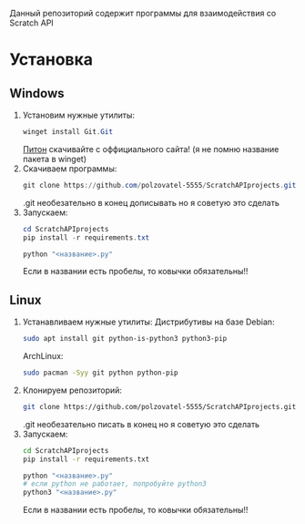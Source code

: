 Данный репозиторий содержит программы для взаимодействия со Scratch API

# Установка
## Windows
1. Установим нужные утилиты:
   ```powershell
   winget install Git.Git
   ```
   [Питон](https://python.org) скачивайте с оффициального сайта! (я не помню название пакета в winget)
2. Скачиваем программы:
   ```powershell
   git clone https://github.com/polzovatel-5555/ScratchAPIprojects.git
   ```
   .git необезательно в конец дописывать но я советую это сделать
3. Запускаем:
   ```powershell
   cd ScratchAPIprojects
   pip install -r requirements.txt
   
   python "<название>.py"
   ```
   Если в названии есть пробелы, то ковычки обязательны!!
## Linux
1. Устанавливаем нужные утилиты:
   Дистрибутивы на базе Debian:
   ```bash
   sudo apt install git python-is-python3 python3-pip
   ```
   ArchLinux:
   ```bash
   sudo pacman -Syy git python python-pip
   ```
2. Клонируем репозиторий:
   ```bash
   git clone https://github.com/polzovatel-5555/ScratchAPIprojects.git
   ```
   .git необезательно писать в конец но я советую это сделать
3. Запускаем:
   ```bash
   cd ScratchAPIprojects
   pip install -r requirements.txt

   python "<название>.py"
   # если python не работает, попробуйте python3
   python3 "<название>.py"
   ```
   Если в названии есть пробелы, то ковычки обязательны!!
